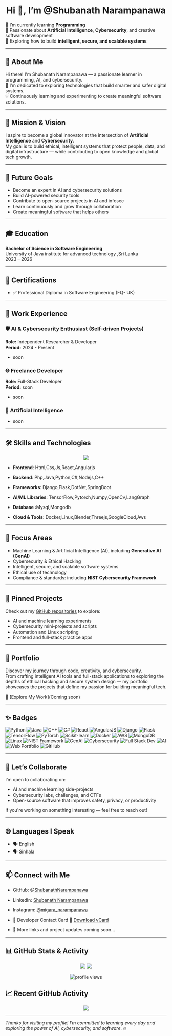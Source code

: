 <h1 align="center">Hi 👋, I’m @Shubanath Narampanawa</h1>

🌱 I’m currently learning **Programming**  
🧠 Passionate about **Artificial Intelligence**, **Cybersecurity**, and creative software development  
🔐 Exploring how to build **intelligent, secure, and scalable systems**

---

## 🧾 About Me

Hi there! I'm Shubanath Narampanawa — a passionate learner in programming, AI, and cybersecurity.  
🚀 I’m dedicated to exploring technologies that build smarter and safer digital systems.  
💡 Continuously learning and experimenting to create meaningful software solutions.

---

## 🎯 Mission & Vision

I aspire to become a global innovator at the intersection of **Artificial Intelligence** and **Cybersecurity**.  
My goal is to build ethical, intelligent systems that protect people, data, and digital infrastructure — while contributing to open knowledge and global tech growth.

---

## 🚀 Future Goals

- Become an expert in AI and cybersecurity solutions  
- Build AI-powered security tools  
- Contribute to open-source projects in AI and infosec  
- Learn continuously and grow through collaboration  
- Create meaningful software that helps others  

---


## 🎓 Education

**Bachelor of Science in Software Engineering**  
University of Java institute for advanced technology ,Sri Lanka  
2023 – 2026

---

## 🏅 Certifications

- ✅ Professional Diploma in Software Engineering (FQ- UK)

---

## 💼 Work Experience

### 🛡️ AI & Cybersecurity Enthusiast (Self-driven Projects)
**Role:** Independent Researcher & Developer  
**Period:** 2024 - Present  
- soon


### 🌐 Freelance Developer 
**Role:** Full-Stack Developer  
**Period:** soon
- soon

### 🧠 Artificial Intelligence 
- soon

---

## 🛠️ Skills and Technologies

<p align="center">
  <img src="https://skillicons.dev/icons?i=python,java,cpp,cs,js,php,html,css,react,angular,nextjs,nodejs,django,flask,spring,dotnet,linux,tailwind,tensorflow,pytorch,sklearn,opencv,mysql,mongodb,aws,gcp,docker,blender,threejs&perline=10" />
</p>

- **Frontend**:
  Html,Css,Js,React,Angularjs
  
- **Backend**:
  Php,Java,Python,C#,Nodejs,C++
  
- **Frameworks**:
  Django,Flask,DotNet,SpringBoot
  
- **AI/ML Libraries**:
TensorFlow,Pytorch,Numpy,OpenCv,LangGraph
  
- **Database** :Mysql,Mongodb
  
- **Cloud & Tools**:
Docker,Linux,Blender,Threejs,GoogleCloud,Aws

---

## 🤖 Focus Areas

- Machine Learning & Artificial Intelligence (AI), including **Generative AI (GenAI)**  
- Cybersecurity & Ethical Hacking  
- Intelligent, secure, and scalable software systems  
- Ethical use of technology  
- Compliance & standards: including **NIST Cybersecurity Framework**

---

## 📌 Pinned Projects

Check out my [GitHub repositories](https://github.com/ShubanathNarampanawa?tab=repositories) to explore:

- AI and machine learning experiments  
- Cybersecurity mini-projects and scripts  
- Automation and Linux scripting  
- Frontend and full-stack practice apps  

---

## 💼 Portfolio

Discover my journey through code, creativity, and cybersecurity.  
From crafting intelligent AI tools and full-stack applications to exploring the depths of ethical hacking and secure system design — my portfolio showcases the projects that define my passion for building meaningful tech.

🔗 [Explore My Work](Coming soon)

---

## ✨ Badges

![Python](https://img.shields.io/badge/-Python-3776AB?style=flat&logo=python&logoColor=white)
![Java](https://img.shields.io/badge/-Java-red?style=flat&logo=java&logoColor=white)
![C++](https://img.shields.io/badge/-C++-00599C?style=flat&logo=c%2B%2B&logoColor=white)
![C#](https://img.shields.io/badge/-C%23-239120?style=flat&logo=c-sharp&logoColor=white)
![React](https://img.shields.io/badge/-React-61DAFB?style=flat&logo=react&logoColor=black)
![AngularJS](https://img.shields.io/badge/-AngularJS-DD0031?style=flat&logo=angularjs&logoColor=white)
![Django](https://img.shields.io/badge/-Django-092E20?style=flat&logo=django&logoColor=white)
![Flask](https://img.shields.io/badge/-Flask-000000?style=flat&logo=flask&logoColor=white)
![TensorFlow](https://img.shields.io/badge/-TensorFlow-FF6F00?style=flat&logo=tensorflow&logoColor=white)
![PyTorch](https://img.shields.io/badge/-PyTorch-EE4C2C?style=flat&logo=pytorch&logoColor=white)
![Scikit-learn](https://img.shields.io/badge/-Scikit--Learn-F7931E?style=flat&logo=scikit-learn&logoColor=white)
![Docker](https://img.shields.io/badge/-Docker-2496ED?style=flat&logo=docker&logoColor=white)
![AWS](https://img.shields.io/badge/-AWS-FF9900?style=flat&logo=amazonaws&logoColor=white)
![MongoDB](https://img.shields.io/badge/-MongoDB-47A248?style=flat&logo=mongodb&logoColor=white)
![Linux](https://img.shields.io/badge/-Linux-FCC624?style=flat&logo=linux&logoColor=black)
![NIST Framework](https://img.shields.io/badge/-NIST%20Framework-002554?style=flat&logo=nist&logoColor=white)
![GenAI](https://img.shields.io/badge/GenAI-8A2BE2?style=for-the-badge&logo=openai&logoColor=white)
![Cybersecurity](https://img.shields.io/badge/Cybersecurity-FF4500?style=for-the-badge&logo=hackthebox&logoColor=white)
![Full Stack Dev](https://img.shields.io/badge/Full_Stack_Dev-0c4a6e?style=for-the-badge&logo=react&logoColor=white)
![AI](https://img.shields.io/badge/AI-00CED1?style=for-the-badge&logo=tensorflow&logoColor=white)
![Web Portfolio](https://img.shields.io/badge/Web_Portfolio-181717?style=for-the-badge&logo=google-chrome&logoColor=white)
![GitHub](https://img.shields.io/badge/GitHub-181717?style=for-the-badge&logo=github&logoColor=white)

---

## 🤝 Let’s Collaborate

I’m open to collaborating on:

- AI and machine learning side-projects  
- Cybersecurity labs, challenges, and CTFs  
- Open-source software that improves safety, privacy, or productivity  

If you're working on something interesting — feel free to reach out!

---

## 🌐 Languages I Speak

- 🗣️ English 
- 🗣️ Sinhala 

---

## 📫 Connect with Me

- GitHub: [@ShubanathNarampanawa](https://github.com/ShubanathNarampanawa)  
- LinkedIn: [Shubanath Narampanawa](https://www.linkedin.com/in/shubanath-narampanawa-67a991313?utm_source=share&utm_campaign=share_via&utm_content=profile&utm_medium=android_app)  
- Instagram: [@migara_narampanawa](https://www.instagram.com/migara_narampanawa?igsh=NnZ6MDZjbGcybjh6)


- 📡 Developer Contact Card
📎 [Download vCard](soon)

- 🚀 More links and project updates coming soon...

---

## 📊 GitHub Stats & Activity

<p align="center">
  <img src="https://github-readme-stats.vercel.app/api?username=ShubanathNarampanawa&show_icons=true&theme=radical" />
  <img src="https://github-readme-stats.vercel.app/api/top-langs/?username=ShubanathNarampanawa&layout=compact&theme=radical" />
</p>

<p align="center">
  <img src="https://komarev.com/ghpvc/?username=ShubanathNarampanawa&label=Profile%20Views&color=0e75b6&style=flat" alt="profile views" />
</p>


<!-- Modern Activity Graph -->
## 📈 Recent GitHub Activity

<p align="center">
  <img src="https://github-readme-activity-graph.vercel.app/graph?username=ShubanathNarampanawa&bg_color=0d1117&color=58a6ff&line=58a6ff&point=ffffff&area=true&hide_border=true" />
</p>


---

_Thanks for visiting my profile! I’m committed to learning every day and exploring the power of AI, cybersecurity, and software._ 🔥
